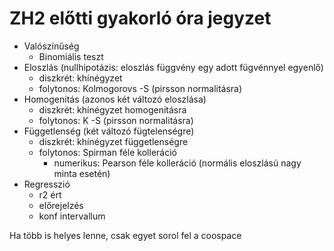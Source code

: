 # ZH2 előtti gyakorló óra jegyzet

- Valószínűség
  - Binomiális teszt
- Eloszlás (nullhipotázis: eloszlás függvény egy adott fügvénnyel egyenlő)
  - diszkrét: khínégyzet
  - folytonos: Kolmogorovs -S (pirsson normalitásra)
- Homogenitás (azonos két változó eloszlása)
  - diszkrét: khínégyzet homogenitásra
  - folytonos: K -S (pirsson normalitásra)
- Függetlenség (két változó fügtelenségre)
  - diszkrét: khínégyzet függetlenségre
  - folytonos: Spirman féle kolleráció
    - numerikus: Pearson féle kolleráció (normális eloszlású nagy minta esetén)
- Regresszió
  - r2 ért
  - előrejelzés
  - konf intervallum

Ha több is helyes lenne, csak egyet sorol fel a coospace
  
```r
```
